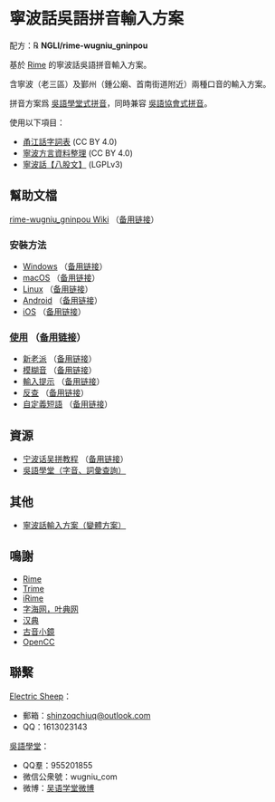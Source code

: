 # 寧波話吳語拼音輸入方案

配方：℞ **NGLI/rime-wugniu_gninpou**

基於 [Rime](https://rime.im/) 的寧波話吳語拼音輸入方案。

含寧波（老三區）及鄞州（鍾公廟、首南街道附近）兩種口音的輸入方案。

拼音方案爲 [吳語學堂式拼音](https://github.com/NGLI/rime-wugniu_gninpou/wiki/音系及拼音方案)，同時兼容 [吳語協會式拼音](http://wu-chinese.com/romanization/)。

使用以下項目：

- [甬江話字詞表](https://github.com/ionkaon/dictionary) (CC BY 4.0)
- [寧波方言資料整理](https://github.com/ionkaon/data) (CC BY 4.0)
- [寧波話【八股文】](https://github.com/ionkaon/gninpou-essay) (LGPLv3)

## 幫助文檔

[rime-wugniu_gninpou Wiki](https://github.com/NGLI/rime-wugniu_gninpou/wiki) （[备用链接](https://gitee.com/ionkaon/rime-wugniu_gninpou/wikis)）

### 安裝方法

- [Windows](https://ngli.github.io/安装方法/Windows.html) （[备用链接](https://ngli.gitee.io/安装方法/Windows.html)）
- [macOS](https://ngli.github.io/安装方法/macOS.html) （[备用链接](https://ngli.gitee.io/安装方法/macOS.html)）
- [Linux](https://ngli.github.io/安装方法/Linux.html) （[备用链接](https://ngli.gitee.io/安装方法/Linux.html)）
- [Android](https://ngli.github.io/安装方法/Android.html) （[备用链接](https://ngli.gitee.io/安装方法/Android.html)）
- [iOS](https://ngli.github.io/安装方法/iOS.html) （[备用链接](https://ngli.gitee.io/安装方法/iOS.html)）

### [使用](https://github.com/NGLI/rime-wugniu_gninpou/wiki/使用) （[备用链接](https://gitee.com/ionkaon/rime-wugniu_gninpou/wikis/使用)）

- [新老派](https://github.com/NGLI/rime-wugniu_gninpou/wiki/使用#新老派) （[备用链接](https://gitee.com/ionkaon/rime-wugniu_gninpou/wikis/使用#新老派)）
- [模糊音](https://github.com/NGLI/rime-wugniu_gninpou/wiki/使用#模糊音) （[备用链接](https://gitee.com/ionkaon/rime-wugniu_gninpou/wikis/使用#模糊音)）
- [輸入提示](https://github.com/NGLI/rime-wugniu_gninpou/wiki/使用#输入提示) （[备用链接](https://gitee.com/ionkaon/rime-wugniu_gninpou/wikis/使用#输入提示)）
- [反查](https://github.com/NGLI/rime-wugniu_gninpou/wiki/使用#反查) （[备用链接](https://gitee.com/ionkaon/rime-wugniu_gninpou/wikis/使用#反查)）
- [自定義短語](https://github.com/NGLI/rime-wugniu_gninpou/wiki/使用#自定义短语) （[备用链接](https://gitee.com/ionkaon/rime-wugniu_gninpou/wikis/使用#自定义短语)）

## 資源

- [宁波话吴拼教程](https://ionkaon.github.io/phin-in-tutorial/) （[备用链接](https://ionkaon.gitee.io/phin-in-tutorial/)）
- [吳語學堂（字音、詞彙查詢）](https://www.wugniu.com/)

## 其他

- [寧波話輸入方案（變體方案）](https://github.com/ionkaon/rime-gninpou-variant)

## 鳴謝

- [Rime](https://rime.im/)
- [Trime](https://github.com/osfans/trime)
- [iRime](https://github.com/jimmy54/iRime)
- [字海网，叶典网](http://yedict.com/)
- [汉典](http://www.zdic.net/)
- [古音小鏡](http://www.kaom.net/)
- [OpenCC](https://opencc.byvoid.com/)

## 聯繫

[Electric Sheep](https://github.com/shinzoqchiuq)：

- 郵箱：shinzoqchiuq@outlook.com
- QQ：1613023143

[吳語學堂](https://www.wugniu.com/)：

- QQ羣：955201855
- 微信公衆號：wugniu_com
- 微博：[吴语学堂微博](https://weibo.com/u/6541762299)
